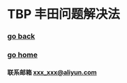 # TBP 丰田问题解决法
### [go back](/x2q/books/tbp)      
### [go home](/x2q)    



  

#### 联系邮箱 xxx_xxx@aliyun.com

